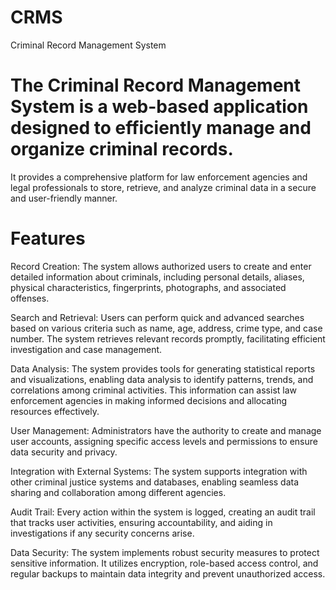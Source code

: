 # CRMS
Criminal Record Management System
# The Criminal Record Management System is a web-based application designed to efficiently manage and organize criminal records. 
It provides a comprehensive platform for law enforcement agencies and legal professionals to store, retrieve, and analyze criminal data in a secure and user-friendly manner.
# Features
Record Creation: The system allows authorized users to create and enter detailed information about criminals, including personal details, aliases, physical characteristics, fingerprints, photographs, and associated offenses.

Search and Retrieval: Users can perform quick and advanced searches based on various criteria such as name, age, address, crime type, and case number. The system retrieves relevant records promptly, facilitating efficient investigation and case management.

Data Analysis: The system provides tools for generating statistical reports and visualizations, enabling data analysis to identify patterns, trends, and correlations among criminal activities. This information can assist law enforcement agencies in making informed decisions and allocating resources effectively.

User Management: Administrators have the authority to create and manage user accounts, assigning specific access levels and permissions to ensure data security and privacy.

Integration with External Systems: The system supports integration with other criminal justice systems and databases, enabling seamless data sharing and collaboration among different agencies.

Audit Trail: Every action within the system is logged, creating an audit trail that tracks user activities, ensuring accountability, and aiding in investigations if any security concerns arise.

Data Security: The system implements robust security measures to protect sensitive information. It utilizes encryption, role-based access control, and regular backups to maintain data integrity and prevent unauthorized access.
